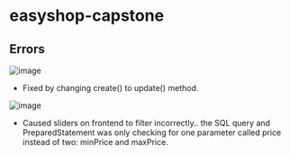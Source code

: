 # easyshop-capstone


## Errors
![image](https://github.com/user-attachments/assets/17618a90-3d13-423f-bd61-c16349073ec9)

- Fixed by changing create() to update() method.

![image](https://github.com/user-attachments/assets/6b14e4b6-1cd4-44b3-88e6-da64411ed41c)

- Caused sliders on frontend to filter incorrectly.. the SQL query and PreparedStatement was only checking for one parameter called price instead of two: minPrice and maxPrice.

